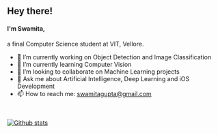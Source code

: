  ## Hey there! 
 
 #### I'm Swamita,
 
 a final Computer Science student at VIT, Vellore. 
 
 - 🔭 I’m currently working on Object Detection and Image Classification 
 - 🌱 I’m currently learning Computer Vision
 - 👯 I’m looking to collaborate on Machine Learning projects
 - 💬 Ask me about Artificial Intelligence, Deep Learning and iOS Development
 - 📫 How to reach me: swamitagupta@gmail.com
 
<br>

[![Github stats](https://github-readme-stats.vercel.app/api?username=swamitagupta&show_icons=true&theme=react)](https://github.com/anuraghazra/github-readme-stats)
<!--
**swamitagupta/swamitagupta** is a ✨ _special_ ✨ repository because its `README.md` (this file) appears on your GitHub profile.

Here are some ideas to get you started:

- 🔭 I’m currently working on ...
- 🌱 I’m currently learning ...
- 👯 I’m looking to collaborate on ...
- 🤔 I’m looking for help with ...
- 💬 Ask me about ...
- 📫 How to reach me: ...
- 😄 Pronouns: ...
- ⚡ Fun fact: ...
-->


